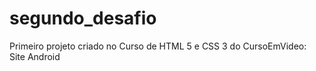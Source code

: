 # segundo_desafio
 Primeiro projeto criado no Curso de HTML 5 e CSS 3 do CursoEmVideo: Site Android
